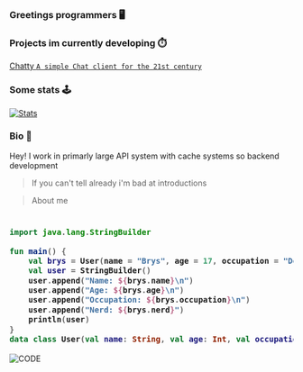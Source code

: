 



### Greetings programmers 🖥️

### Projects im currently developing ⏱️
[Chatty `A simple Chat client for the 21st century`](https://chatty.feuer.tech)


### Some stats 🕹️
[![Stats](https://github-readme-stats.vercel.app/api?username=brys0&theme=tokyonight)](https://github.com/brys0/github-readme-stats)

### Bio 🍁

Hey! I work in primarly large API system with cache systems so backend development


> If you can't tell already i'm bad at introductions





> About me
<h3>
    
```kotlin
​
import java.lang.StringBuilder

fun main() {
    val brys = User(name = "Brys", age = 17, occupation = "Developer", nerd = true)
    val user = StringBuilder()
    user.append("Name: ${brys.name}\n")
    user.append("Age: ${brys.age}\n")
    user.append("Occupation: ${brys.occupation}\n")
    user.append("Nerd: ${brys.nerd}")
    println(user)
}
data class User(val name: String, val age: Int, val occupation: String, val nerd: Boolean)
```
</h3>

![CODE](https://i.brys.tk/VlUJ)
